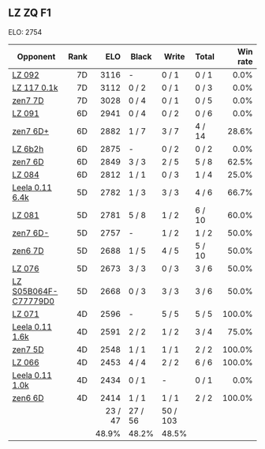 ## LZ ZQ F1 ##

ELO: 2754

Opponent | Rank | ELO | Black | Write | Total | Win rate
---------|-----:|----:|-------|-------|-------|-------:
[LZ 092](LZ%20092.md) | 7D | 3116 | - | 0 / 1 | 0 / 1 | 0.0%
[LZ 117 0.1k](LZ%20117%200.1k.md) | 7D | 3112 | 0 / 2 | 0 / 1 | 0 / 3 | 0.0%
[zen7 7D](zen7%207D.md) | 7D | 3028 | 0 / 4 | 0 / 1 | 0 / 5 | 0.0%
[LZ 091](LZ%20091.md) | 6D | 2941 | 0 / 4 | 0 / 2 | 0 / 6 | 0.0%
[zen7 6D+](zen7%206D+.md) | 6D | 2882 | 1 / 7 | 3 / 7 | 4 / 14 | 28.6%
[LZ 6b2h](LZ%206b2h.md) | 6D | 2875 | - | 0 / 2 | 0 / 2 | 0.0%
[zen7 6D](zen7%206D.md) | 6D | 2849 | 3 / 3 | 2 / 5 | 5 / 8 | 62.5%
[LZ 084](LZ%20084.md) | 6D | 2812 | 1 / 1 | 0 / 3 | 1 / 4 | 25.0%
[Leela 0.11 6.4k](Leela%200.11%206.4k.md) | 5D | 2782 | 1 / 3 | 3 / 3 | 4 / 6 | 66.7%
[LZ 081](LZ%20081.md) | 5D | 2781 | 5 / 8 | 1 / 2 | 6 / 10 | 60.0%
[zen7 6D-](zen7%206D-.md) | 5D | 2757 | - | 1 / 2 | 1 / 2 | 50.0%
[zen6 7D](zen6%207D.md) | 5D | 2688 | 1 / 5 | 4 / 5 | 5 / 10 | 50.0%
[LZ 076](LZ%20076.md) | 5D | 2673 | 3 / 3 | 0 / 3 | 3 / 6 | 50.0%
[LZ S05B064F-C77779D0](LZ%20S05B064F-C77779D0.md) | 5D | 2668 | 0 / 3 | 3 / 3 | 3 / 6 | 50.0%
[LZ 071](LZ%20071.md) | 4D | 2596 | - | 5 / 5 | 5 / 5 | 100.0%
[Leela 0.11 1.6k](Leela%200.11%201.6k.md) | 4D | 2591 | 2 / 2 | 1 / 2 | 3 / 4 | 75.0%
[zen7 5D](zen7%205D.md) | 4D | 2548 | 1 / 1 | 1 / 1 | 2 / 2 | 100.0%
[LZ 066](LZ%20066.md) | 4D | 2453 | 4 / 4 | 2 / 2 | 6 / 6 | 100.0%
[Leela 0.11 1.0k](Leela%200.11%201.0k.md) | 4D | 2434 | 0 / 1 | - | 0 / 1 | 0.0%
[zen6 6D](zen6%206D.md) | 4D | 2414 | 1 / 1 | 1 / 1 | 2 / 2 | 100.0%
 | | | 23 / 47 | 27 / 56 | 50 / 103 | 
 | | | 48.9% | 48.2% | 48.5% | 
